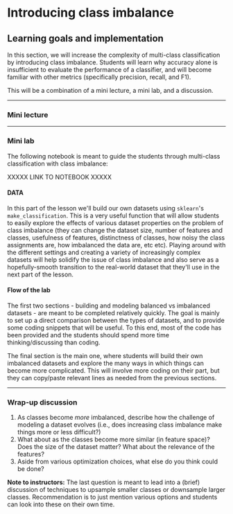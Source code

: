 # Introducing class imbalance

## Learning goals and implementation
In this section, we will increase the complexity of multi-class classification by introducing class imbalance. 
Students will learn why accuracy alone is insufficient to evaluate the performance of a classifier, and will become familiar with
other metrics (specifically precision, recall, and F1). 

This will be a combination of a mini lecture, a mini lab, and a discussion.

---

### Mini lecture

---

### Mini lab

The following notebook is meant to guide the students through multi-class classification with class imbalance:

XXXXX LINK TO NOTEBOOK XXXXX

#### DATA
In this part of the lesson we'll build our own datasets using `sklearn`'s `make_classification`. This is a very useful function that will allow students
to easily explore the effects of various dataset properties on the problem of class imbalance (they can change the dataset size, number of features and classes, 
usefulness of features, distinctness of classes, how noisy the class assignments are, how imbalanced the data are, etc etc). Playing around with the different
settings and creating a variety of increasingly complex datasets will help solidify the issue of class imbalance and also serve as a hopefully-smooth transition 
to the real-world dataset that they'll use in the next part of the lesson.

#### Flow of the lab
The first two sections - building and modeling balanced vs imbalanced datasets - are meant to be completed relatively quickly. The goal is mainly to set up a direct comparison between the types of datasets, and to provide some coding snippets that will be useful. To this end, most of the code has been provided and the students should spend more time thinking/discussing than coding.

The final section is the main one, where students will build their own imbalanced datasets and explore the many ways in which things can become more complicated. This will involve more coding on their part, but they can copy/paste relevant lines as needed from the previous sections.

---

### Wrap-up discussion
1. As classes become *more* imbalanced, describe how the challenge of modeling a dataset evolves 
(i.e., does increasing class imbalance make things more or less difficult?)
2. What about as the classes become more similar (in feature space)? Does the size of the dataset matter? What about the relevance of the features?
3. Aside from various optimization choices, what else do you think could be done? 

**Note to instructors:** The last question is meant to lead into a (brief) discussion of techniques to upsample smaller classes or downsample larger classes. Recommendation is to just mention various options and students can look into these on their own time.
